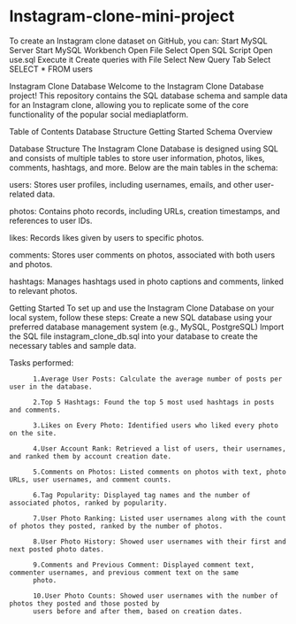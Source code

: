# Instagram-clone-mini-project
To create an Instagram clone dataset on GitHub, you can: 
           Start MySQL Server Start MySQL Workbench Open File Select Open SQL Script Open use.sql Execute it
   Create queries with File Select New Query Tab Select SELECT * FROM users

Instagram Clone Database
           Welcome to the Instagram Clone Database project! This repository contains the SQL database schema and 
   sample data for an Instagram clone, allowing you to replicate some of the core functionality of the popular 
   social mediaplatform.

Table of Contents
Database Structure
Getting Started
Schema Overview

Database Structure
                            The Instagram Clone Database is designed using SQL and consists of multiple tables to store user information, photos, likes, comments, hashtags, and more. Below are the main tables in the schema:

users:  Stores user profiles, including usernames, emails, and other user-related data.

photos:  Contains photo records, including URLs, creation timestamps, and references to user IDs.

likes:  Records likes given by users to specific photos.

comments:  Stores user comments on photos, associated with both users and photos.

hashtags:   Manages hashtags used in photo captions and comments, linked to relevant photos.

Getting Started
To set up and use the Instagram Clone Database on your local system, follow these steps:
        Create a new SQL database using your preferred database management system (e.g., MySQL, PostgreSQL)
Import the SQL file instagram_clone_db.sql into your database to create the necessary tables and sample data.

Tasks performed:

          
          1.Average User Posts: Calculate the average number of posts per user in the database.
          
          2.Top 5 Hashtags: Found the top 5 most used hashtags in posts and comments.
          
          3.Likes on Every Photo: Identified users who liked every photo on the site.
          
          4.User Account Rank: Retrieved a list of users, their usernames, and ranked them by account creation date.
          
          5.Comments on Photos: Listed comments on photos with text, photo URLs, user usernames, and comment counts.
          
          6.Tag Popularity: Displayed tag names and the number of associated photos, ranked by popularity.
          
          7.User Photo Ranking: Listed user usernames along with the count of photos they posted, ranked by the number of photos.
          
          8.User Photo History: Showed user usernames with their first and next posted photo dates.
          
          9.Comments and Previous Comment: Displayed comment text, commenter usernames, and previous comment text on the same
          photo.
          
          10.User Photo Counts: Showed user usernames with the number of photos they posted and those posted by
          users before and after them, based on creation dates.
